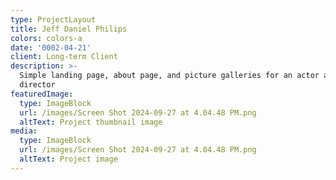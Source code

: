 ```yaml
---
type: ProjectLayout
title: Jeff Daniel Philips
colors: colors-a
date: '0002-04-21'
client: Long-term Client
description: >-
  Simple landing page, about page, and picture galleries for an actor and
  director
featuredImage:
  type: ImageBlock
  url: /images/Screen Shot 2024-09-27 at 4.04.48 PM.png
  altText: Project thumbnail image
media:
  type: ImageBlock
  url: /images/Screen Shot 2024-09-27 at 4.04.48 PM.png
  altText: Project image
---
```

